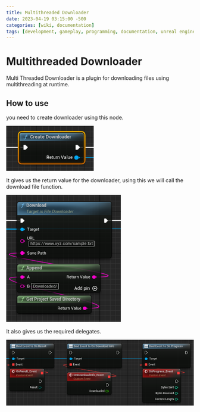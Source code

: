 ```yaml
---
title: Multithreaded Downloader
date: 2023-04-19 03:15:00 -500
categories: [wiki, documentation]
tags: [development, gameplay, programming, documentation, unreal engine, c++, blueprint, cplusplus]
---
```


# Multithreaded Downloader

Multi Threaded Downloader is a plugin for downloading files using multithreading at runtime.

## How to use
you need  to create downloader using this node.

![Create Downloader](../assets/images/MultithreadedDownloader/CreateDownloader.png)

It gives us the return value for the downloader, using this we will call the download file function.

![Download](../assets/images/MultithreadedDownloader/Download.png)

It also gives us the required delegates.

![Delegates](../assets/images/MultithreadedDownloader/Delegates.png)

<script src="https://utteranc.es/client.js"
    repo="muhammadmoizulhaq/devdoc"
    issue-term="pathname"
    theme="github-dark"
    crossorigin="anonymous"
    async>
</script>
